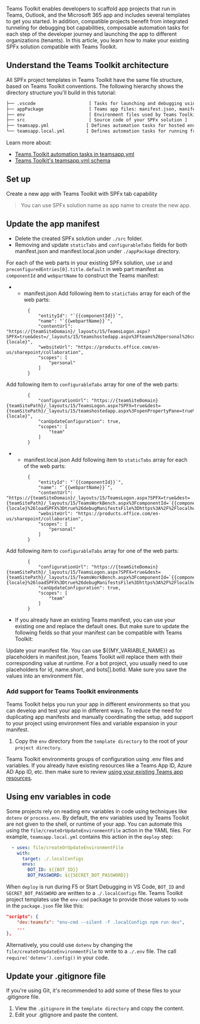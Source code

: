 Teams Toolkit enables developers to scaffold app projects that run in Teams, Outlook, and the Microsoft 365 app and includes several templates to get you started. In addition, compatible projects benefit from integrated tunneling for debugging bot capabilities, composable automation tasks for each step of the developer journey and launching the app to different organizations (tenants). In this article, you learn how to make your existing SPFx solution compatible with Teams Toolkit.

## Understand the Teams Toolkit architecture
All SPFx project templates in Teams Toolkit have the same file structure, based on Teams Toolkit conventions. The following hierarchy shows the directory structure you'll build in this tutorial:

```txt
├── .vscode                    [ Tasks for launching and debugging using VS Code ]
├── appPackage                 [ Teams app files: manifest.json, manifest.local.json, outline.png, and color.png ]
├── env                        [ Environment files used by Teams Toolkit ]
├── src                        [ Source code of your SPFx solution ]
├── teamsapp.yml              [ Defines automation tasks for hosted environments ]
└── teamsapp.local.yml        [ Defines automation tasks for running from your machine or localhost]
```

Learn more about:
- [Teams Toolkit automation tasks in teamsapp.yml](https://github.com/OfficeDev/TeamsFx/wiki/Available-actions-in-Teams-Toolkit)
- [Teams Toolkit's teamsapp.yml schema](https://aka.ms/teams-toolkit/1.0.0/yaml.schema.json)

## Set up
Create a new app with Teams Toolkit with SPFx tab capability 
> You can use SPFx solution name as app name to create the new app.

## Update the app manifest
- Delete the created SPFx solution under `./src` folder.
- Removing and update `staticTabs` and `configurableTabs` fields for both manifest.json and manifest.local.json under `./appPackage` directory.

For each of the web parts in your existing SPFx solution, use `id` and `preconfiguredEntries[0].title.default` in web part manifest as `componentId` and `webpartName` to construct the Teams manifest:
- - manifest.json
Add following item to `staticTabs` array for each of the web parts:
```
        {
            "entityId": "`{{componentId}}`",
            "name": "`{{webpartName}}`",
            "contentUrl": "https://{teamSiteDomain}/_layouts/15/TeamsLogon.aspx?SPFX=true&dest=/_layouts/15/teamshostedapp.aspx%3Fteams%26personal%26componentId=`{{componentId}}`%26forceLocale={locale}", 
            "websiteUrl": "https://products.office.com/en-us/sharepoint/collaboration",
            "scopes": [
                "personal"
            ]
        }
```
Add following item to `configurableTabs` array for one of the web parts:
```
        {
            "configurationUrl": "https://{teamSiteDomain}{teamSitePath}/_layouts/15/TeamsLogon.aspx?SPFX=true&dest={teamSitePath}/_layouts/15/teamshostedapp.aspx%3FopenPropertyPane=true%26teams%26componentId=`{{componentId}}`%26forceLocale={locale}", 
            "canUpdateConfiguration": true,
            "scopes": [
                "team"
            ]
        }
```
- - manifest.local.json
Add following item to `staticTabs` array for each of the web parts:
```
        {
            "entityId": "`{{componentId}}`",
            "name": "`{{webpartName}}`",
            "contentUrl": "https://{teamSiteDomain}/_layouts/15/TeamsLogon.aspx?SPFX=true&dest={teamSitePath}/_layouts/15/TeamsWorkBench.aspx%3FcomponentId=`{{componentId}}`%26teams%26personal%26forceLocale={locale}%26loadSPFX%3Dtrue%26debugManifestsFile%3Dhttps%3A%2F%2Flocalhost%3A4321%2Ftemp%2Fmanifests.js", 
            "websiteUrl": "https://products.office.com/en-us/sharepoint/collaboration",
            "scopes": [
                "personal"
            ]
        }
```
Add following item to `configurableTabs` array for one of the web parts:
```
        {
            "configurationUrl": "https://{teamSiteDomain}{teamSitePath}/_layouts/15/TeamsLogon.aspx?SPFX=true&dest={teamSitePath}/_layouts/15/TeamsWorkBench.aspx%3FcomponentId=`{{componentId}}`%26openPropertyPane=true%26teams%26forceLocale={locale}%26loadSPFX%3Dtrue%26debugManifestsFile%3Dhttps%3A%2F%2Flocalhost%3A4321%2Ftemp%2Fmanifests.js", 
            "canUpdateConfiguration": true,
            "scopes": [
                "team"
            ]
        }
```

 - If you already have an existing Teams manifest, you can use your existing one and replace the default ones. But make sure to update the following fields so that your manifest can be compatible with Teams Toolkit:


Update your manifest file. You can use ${{MY_VARIABLE_NAME}} as placeholders in manifest.json, Teams Toolkit will replace them with their corresponding value at runtime. For a bot project, you usually need to use placeholders for id, name.short, and bots[].botId. Make sure you save the values into an environment file.

### Add support for Teams Toolkit environments
Teams Toolkit helps you run your app in different environments so that you can develop and test your app in different ways. To reduce the need for duplicating app manifests and manually coordinating the setup, add support to your project using environment files and variable expansion in your manifest.

1. Copy the `env` directory from the `template directory` to the root of your `project directory`. 

Teams Toolkit environments groups of configuration using .env files and variables. If you already have existing resources like a Teams App ID, Azure AD App ID, etc. then make sure to review [using your existing Teams app resources]().


## Using env variables in code
Some projects rely on reading env variables in code using techniques like `dotenv` or `process.env`. By default, the env variables used by Teams Toolkit are not given to the shell, or runtime of your app. You can automate this using the `file/createOrUpdateEnvironmentFile` action in the YAML files. For example, `teamsapp.local.yml` contains this action in the `deploy` step:

```yaml
  - uses: file/createOrUpdateEnvironmentFile
    with:
      target: ./.localConfigs
      envs:
        BOT_ID: ${{BOT_ID}}
        BOT_PASSWORD: ${{SECRET_BOT_PASSWORD}}
```

When `deploy` is run during F5 or Start Debugging in VS Code, `BOT_ID` and `SECRET_BOT_PASSWORD` are written to a `./.localConfigs` file. Teams Toolkit project templates use the `env-cmd` package to provide those values to `node` in the `package.json` file like this:

```json
"scripts": {
    "dev:teamsfx": "env-cmd --silent -f .localConfigs npm run dev",
    ...
},
```

Alternatively, you could use `dotenv` by changing the `file/createOrUpdateEnvironmentFile` to write to a `./.env` file. The call `require('dotenv').config()` in your code. 

## Update your .gitignore file
If you're using Git, it's recommended to add some of these files to your .gitignore file. 

1. View the `.gitignore` in the `template directory` and copy the content.
1. Edit your .gitignore and paste the content.